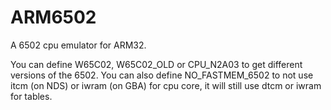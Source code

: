 # ARM6502
A 6502 cpu emulator for ARM32.

You can define W65C02, W65C02_OLD or CPU_N2A03 to get different versions of the 6502.
You can also define NO_FASTMEM_6502 to not use itcm (on NDS) or iwram (on GBA) for cpu core, it will still use dtcm or iwram for tables.
